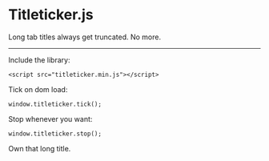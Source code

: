 Titleticker.js
==============

Long tab titles always get truncated. No more.

---

Include the library:

`<script src="titleticker.min.js"></script>`

Tick on dom load:

`window.titleticker.tick();`

Stop whenever you want:

`window.titleticker.stop();`

Own that long title.